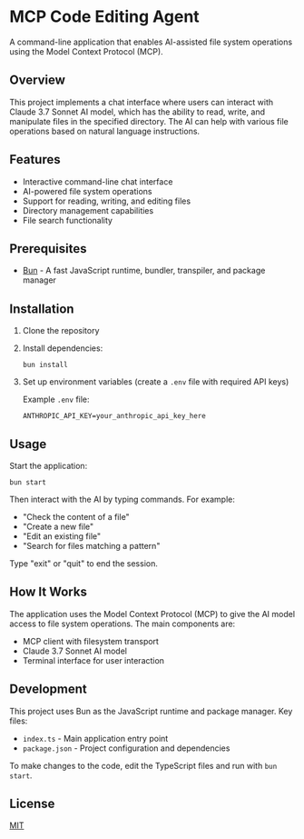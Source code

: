 # MCP Code Editing Agent

A command-line application that enables AI-assisted file system operations using the Model Context Protocol (MCP).

## Overview

This project implements a chat interface where users can interact with Claude 3.7 Sonnet AI model, which has the ability to read, write, and manipulate files in the specified directory. The AI can help with various file operations based on natural language instructions.

## Features

- Interactive command-line chat interface
- AI-powered file system operations
- Support for reading, writing, and editing files
- Directory management capabilities
- File search functionality

## Prerequisites

- [Bun](https://bun.sh/) - A fast JavaScript runtime, bundler, transpiler, and package manager

## Installation

1. Clone the repository
2. Install dependencies:
   ```
   bun install
   ```
3. Set up environment variables (create a `.env` file with required API keys)

   Example `.env` file:

   ```
   ANTHROPIC_API_KEY=your_anthropic_api_key_here
   ```

## Usage

Start the application:

```
bun start
```

Then interact with the AI by typing commands. For example:

- "Check the content of a file"
- "Create a new file"
- "Edit an existing file"
- "Search for files matching a pattern"

Type "exit" or "quit" to end the session.

## How It Works

The application uses the Model Context Protocol (MCP) to give the AI model access to file system operations. The main components are:

- MCP client with filesystem transport
- Claude 3.7 Sonnet AI model
- Terminal interface for user interaction

## Development

This project uses Bun as the JavaScript runtime and package manager. Key files:

- `index.ts` - Main application entry point
- `package.json` - Project configuration and dependencies

To make changes to the code, edit the TypeScript files and run with `bun start`.

## License

[MIT](LICENSE)
